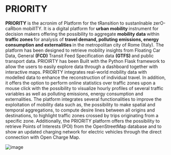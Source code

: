 # PRIORITY
 <strong> PRIORITY  </strong> is the acronim of Platform for the tRansition to sustanInable zerO-caRbon mobilITY. 
It is a digital platform for  <strong> urban mobility  </strong> instrument for decision makers offering the possibility to aggregate  <strong> mobility data  </strong> within   <strong> traffic zones  </strong> for analysis of  <strong> travel demand, polluting emissions, energy consumption and externalities  </strong> in the metropolitan city of Rome (Italy). The platform has been designed to retrieve mobility insights from Floating Car Data, General   <strong>(FCD)  </strong> Transit Feed Specification data  <strong> (GTFS)  </strong> and public transport data. 
PRIOIRTY has been Built with the Python Flask framework to allow the users to easily explore data through a dashboard together with interactive maps. PRIORITY integrates real-world mobility data with modelled data to enhance the reconstruction of individual travel. In addition, it offers the option to perform online statistics over traffic zones upon a mouse click with the possibility to visualize hourly profiles of several traffic variables as well as polluting emissions, energy consumption and externalities. The platform integrates several functionalities to improve the exploitation of mobility data such as, the possibility to make spatial and temporal aggregations, to compute desire lines between all origins and destinations, to highlight traffic zones crossed by trips originating from a specific zone. Additionally, the PRIORITY platform offers the possibility to retrieve Points of Interests (POI) from the OpenStreetMap database and to show an updated charging network for electric vehicles through the direct connection with Open Charge Map.


![image](https://github.com/user-attachments/assets/7716d40d-8efa-41cd-a42e-a71f3c99d08b)
